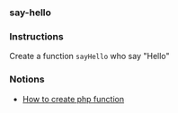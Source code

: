 ### say-hello

### Instructions

Create a function `sayHello` who say "Hello"

### Notions

- [How to create php function](https://www.w3schools.com/php/php_functions.asp)